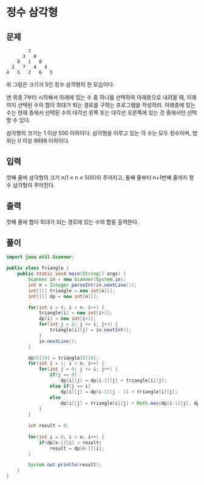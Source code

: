 # 정수 삼각형
## 문제
```
        7
      3   8
    8   1   0
  2   7   4   4
4   5   2   6   5
```
위 그림은 크기가 5인 정수 삼각형의 한 모습이다.

맨 위층 7부터 시작해서 아래에 있는 수 중 하나를 선택하여 아래층으로 내려올 때, 이제까지 선택된 수의 합이 최대가 되는 경로를 구하는 프로그램을 작성하라. 아래층에 있는 수는 현재 층에서 선택된 수의 대각선 왼쪽 또는 대각선 오른쪽에 있는 것 중에서만 선택할 수 있다.

삼각형의 크기는 1 이상 500 이하이다. 삼각형을 이루고 있는 각 수는 모두 정수이며, 범위는 0 이상 9999 이하이다.

## 입력
첫째 줄에 삼각형의 크기 n(1 ≤ n ≤ 500)이 주어지고, 둘째 줄부터 n+1번째 줄까지 정수 삼각형이 주어진다.

## 출력
첫째 줄에 합이 최대가 되는 경로에 있는 수의 합을 출력한다.

## 풀이
```java
import java.util.Scanner;

public class Triangle {
    public static void main(String[] args) {
        Scanner in = new Scanner(System.in);
        int n = Integer.parseInt(in.nextLine());
        int[][] triangle = new int[n][];
        int[][] dp = new int[n][];

        for(int i = 0; i < n; i++) {
            triangle[i] = new int[i+1];
            dp[i] = new int[i+1];
            for(int j = 0; j <= i; j++) {
                triangle[i][j] = in.nextInt();
            }
            in.nextLine();
        }

        dp[0][0] = triangle[0][0];
        for(int i = 1; i < n; i++) {
            for(int j = 0; j <= i; j++) {
                if(j == 0)
                    dp[i][j] = dp[i-1][j] + triangle[i][j];
                else if(j == i)
                    dp[i][j] = dp[i-1][j - 1] + triangle[i][j];
                else
                    dp[i][j] = triangle[i][j] + Math.max(dp[i-1][j], dp[i-1][j-1]);
            }
        }
        
        int result = 0;
        
        for(int i = 0; i < n; i++) {
            if(dp[n-1][i] > result)
                result = dp[n-1][i];
        }

        System.out.println(result);
    }
}
```
